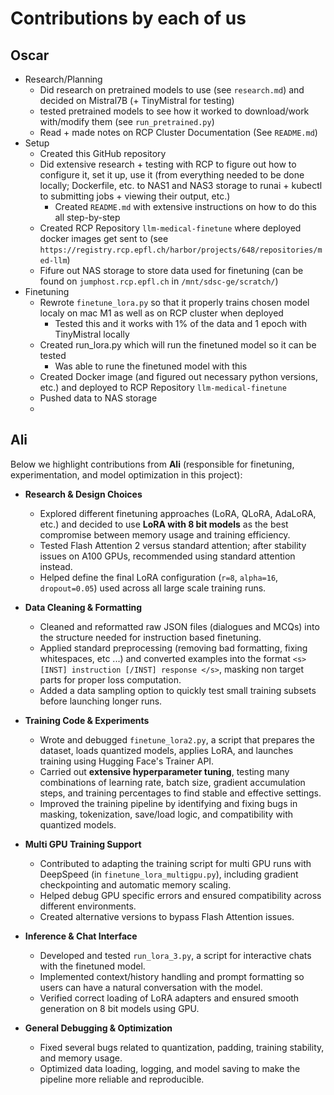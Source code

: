 # Contributions by each of us

## Oscar

* Research/Planning
  * Did research on pretrained models to use (see `research.md`) and decided on Mistral7B (+ TinyMistral for testing)
  * tested pretrained models to see how it worked to download/work with/modify them (see `run_pretrained.py`)
  * Read + made notes on RCP Cluster Documentation (See `README.md`)
* Setup
  * Created this GitHub repository
  * Did extensive research + testing with RCP to figure out how to configure it, set it up, use it (from everything needed to be done locally; Dockerfile, etc. to NAS1 and NAS3 storage to runai + kubectl to submitting jobs + viewing their output, etc.)
    * Created `README.md` with extensive instructions on how to do this all step-by-step
  * Created RCP Repository `llm-medical-finetune` where deployed docker images get sent to (see `https://registry.rcp.epfl.ch/harbor/projects/648/repositories/med-llm`)
  * Fifure out NAS storage to store data used for finetuning (can be found on `jumphost.rcp.epfl.ch` in `/mnt/sdsc-ge/scratch/`)
* Finetuning
  * Rewrote `finetune_lora.py` so that it properly trains chosen model localy on mac M1 as well as on RCP cluster when deployed
    * Tested this and it works with 1% of the data and 1 epoch with TinyMistral locally
  * Created run_lora.py which will run the finetuned model so it can be tested
    * Was able to rune the finetuned model with this
  * Created Docker image (and figured out necessary python versions, etc.) and deployed to RCP Repository `llm-medical-finetune`
  * Pushed data to NAS storage
  * 




## Ali

Below we highlight contributions from **Ali** (responsible for finetuning, experimentation, and model optimization in this project):

* **Research & Design Choices**
  * Explored different finetuning approaches (LoRA, QLoRA, AdaLoRA, etc.) and decided to use **LoRA with 8 bit models** as the best compromise between memory usage and training efficiency.
  * Tested Flash Attention 2 versus standard attention; after stability issues on A100 GPUs, recommended using standard attention instead.
  * Helped define the final LoRA configuration (`r=8`, `alpha=16`, `dropout=0.05`) used across all large scale training runs.

* **Data Cleaning & Formatting**
  * Cleaned and reformatted raw JSON files (dialogues and MCQs) into the structure needed for instruction based finetuning.
  * Applied standard preprocessing (removing bad formatting, fixing whitespaces, etc ...) and converted examples into the format `<s>[INST] instruction [/INST] response </s>`, masking non target parts for proper loss computation.
  * Added a data sampling option to quickly test small training subsets before launching longer runs.

* **Training Code & Experiments**
  * Wrote and debugged `finetune_lora2.py`, a script that prepares the dataset, loads quantized models, applies LoRA, and launches training using Hugging Face's Trainer API.
  * Carried out **extensive hyperparameter tuning**, testing many combinations of learning rate, batch size, gradient accumulation steps, and training percentages to find stable and effective settings.
  * Improved the training pipeline by identifying and fixing bugs in masking, tokenization, save/load logic, and compatibility with quantized models.

* **Multi GPU Training Support**
  * Contributed to adapting the training script for multi GPU runs with DeepSpeed (in `finetune_lora_multigpu.py`), including gradient checkpointing and automatic memory scaling.
  * Helped debug GPU specific errors and ensured compatibility across different environments.
  * Created alternative versions to bypass Flash Attention issues.

* **Inference & Chat Interface**
  * Developed and tested `run_lora_3.py`, a script for interactive chats with the finetuned model.
  * Implemented context/history handling and prompt formatting so users can have a natural conversation with the model.
  * Verified correct loading of LoRA adapters and ensured smooth generation on 8 bit models using GPU.

* **General Debugging & Optimization**
  * Fixed several bugs related to quantization, padding, training stability, and memory usage.
  * Optimized data loading, logging, and model saving to make the pipeline more reliable and reproducible.
